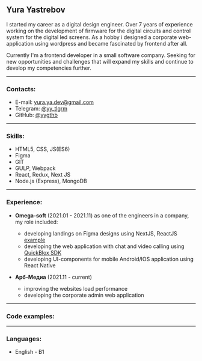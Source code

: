 ##  Yura Yastrebov  

I started my career as a digital design engineer. Over 7 years of experience working on the development of firmware for the digital circuits and control system for the digital led screens. As a hobby i designed a corporate web-application using wordpress and became fascinated by frontend after all.

Currently I'm a frontend developer in a small software company. Seeking for new opportunities and challenges that will expand my skills and continue to develop my competencies further.

---
###  Contacts:
*  E-mail: yura.ya.dev@gmail.com
*  Telegram: [@yy_tlgrm](https://t.me/yy_tlgrm)
*  GitHub: [@yygthb](https://github.com/yygthb)

---
###  Skills:
*  HTML5, CSS, JS(ES6)
*  Figma
*  GIT
*  GULP, Webpack
*  React, Redux, Next JS
*  Node.js (Express), MongoDB

---
###  Experience:

*  **Omega-soft** (2021.01 - 2021.11)
as one of the engineers in a company, my role included:

   +  developing landings on Figma designs using NextJS, ReactJS [example](https://omega-r.com/)
   +  developing the web application with chat and video calling using [QuickBlox SDK](https://github.com/QuickBlox/quickblox-javascript-sdk)
   +  developing UI-components for mobile Android/IOS application using React Native

*  **Арб-Медиа** (2021.11 - current)
   +  improving the websites load performance
   +  developing the corporate admin web application

---
###  Code examples:


---
###  Languages:
* English - B1